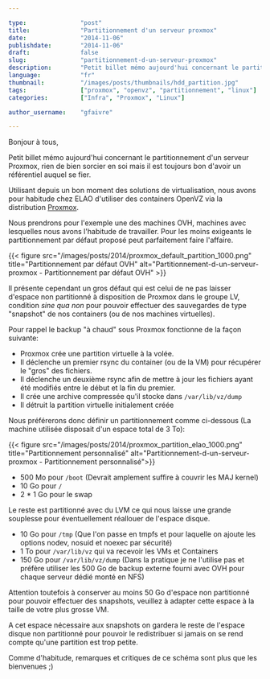 ```yaml
---

type:               "post"
title:              "Partitionnement d'un serveur proxmox"
date:               "2014-11-06"
publishdate:        "2014-11-06"
draft:              false
slug:               "partitionnement-d-un-serveur-proxmox"
description:        "Petit billet mémo aujourd'hui concernant le partitionnement d'un serveur Proxmox, rien de bien sorcier en soi mais il est toujours bon d'avoir un référentiel auquel se fier."
language:           "fr"
thumbnail:          "/images/posts/thumbnails/hdd_partition.jpg"
tags:               ["proxmox", "openvz", "partitionnement", "linux"]
categories:         ["Infra", "Proxmox", "Linux"]

author_username:    "gfaivre"

---
```


Bonjour à tous, 

Petit billet mémo aujourd'hui concernant le partitionnement d'un serveur Proxmox, rien de bien sorcier en soi mais il est toujours bon d'avoir un référentiel auquel se fier.<!--more-->

Utilisant depuis un bon moment des solutions de virtualisation, nous avons pour habitude chez ELAO d'utiliser des containers OpenVZ via la distribution [Proxmox](https://www.proxmox.com/).

Nous prendrons pour l'exemple une des machines OVH, machines avec lesquelles nous avons l'habitude de travailler. Pour les moins exigeants le partitionnement par défaut proposé peut parfaitement faire l'affaire. 

<p class="text-center">
    {{< figure src="/images/posts/2014/proxmox_default_partition_1000.png" title="Partitionnement par défaut OVH" alt="Partitionnement-d-un-serveur-proxmox - Partitionnement par défaut OVH" >}}
</p>

Il présente cependant un gros défaut qui est celui de ne pas laisser d'espace non partitionné à disposition de Proxmox dans le groupe LV, condition <i>sine qua non</i> pour pouvoir effectuer des sauvegardes de type "snapshot" de nos containers (ou de nos machines virtuelles).

Pour rappel le backup "à chaud" sous Proxmox fonctionne de la façon suivante:

- Proxmox crée une partition virtuelle à la volée.
- Il déclenche un premier rsync du container (ou de la VM) pour récupérer le "gros" des fichiers.
- Il déclenche un deuxième rsync afin de mettre à jour les fichiers ayant été modifiés entre le début et la fin du premier.
- Il crée une archive compressée qu'il stocke dans ```/var/lib/vz/dump```
- Il détruit la partition virtuelle initialement créée

Nous préférerons donc définir un partitionnement comme ci-dessous (La machine utilisée disposait d'un espace total de 3 To):

<p class="text-center">
    {{< figure src="/images/posts/2014/proxmox_partition_elao_1000.png" title="Partitionnement personnalisé" alt="Partitionnement-d-un-serveur-proxmox - Partitionnement personnalisé">}}
</p>

- 500 Mo pour ```/boot``` (Devrait amplement suffire à couvrir les MAJ kernel)
- 10 Go pour ```/```
- 2 * 1 Go pour le swap

Le reste est partitionné avec du LVM ce qui nous laisse une grande souplesse pour éventuellement réallouer de l'espace disque.

- 10 Go pour ```/tmp``` (Que l'on passe en tmpfs et pour laquelle on ajoute les options nodev, nosuid et noexec par sécurité)
- 1 To pour ```/var/lib/vz``` qui va recevoir les VMs et Containers
- 150 Go pour ```/var/lib/vz/dump``` (Dans la pratique je ne l'utilise pas et préfère utiliser les 500 Go de backup externe fourni avec OVH pour chaque serveur dédié monté en NFS)

Attention toutefois à conserver au moins 50 Go d'espace non partitionné pour pouvoir effectuer des snapshots, veuillez à adapter cette espace à la taille de votre plus grosse VM.

A cet espace nécessaire aux snapshots on gardera le reste de l'espace disque non partitionné pour pouvoir le redistribuer si jamais on se rend compte qu'une partition est trop petite.

Comme d'habitude, remarques et critiques de ce schéma sont plus que les bienvenues ;)
